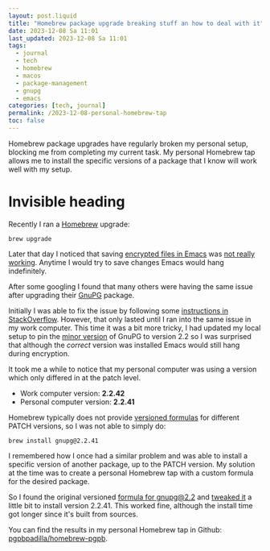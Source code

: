 ```yaml
---
layout: post.liquid
title: "Homebrew package upgrade breaking stuff an how to deal with it"
date: 2023-12-08 Sa 11:01
last_updated: 2023-12-08 Sa 11:01
tags:
  - journal 
  - tech 
  - homebrew 
  - macos 
  - package-management 
  - gnupg
  - emacs
categories: [tech, journal]
permalink: /2023-12-08-personal-homebrew-tap
toc: false
---
```


Homebrew package upgrades have regularly broken my personal setup,
blocking me from completing my current task. My personal Homebrew tap
allows me to install the specific versions of a package that I know
will work well with my setup.


# Invisible heading

Recently I ran a [Homebrew](https://brew.sh/) upgrade:

    brew upgrade

Later that day I noticed that saving [encrypted files in Emacs](https://orgmode.org/worg/org-tutorials/encrypting-files.html) was
[not really working](https://dev.gnupg.org/T6481). Anytime I would try to save changes Emacs would
hang indefinitely.

After some googling I found that many others were having the same
issue after upgrading their [GnuPG](https://www.gnupg.org/) package.

Initially I was able to fix the issue by following some [instructions
in StackOverflow](https://stackoverflow.com/a/76404609/400544). However, that only lasted until I ran into the
same issue in my work computer. This time it was a bit more tricky,
I had updated my local setup to pin the [minor version](https://semver.org/) of GnuPG to
version 2.2 so I was surprised that although the *correct* version
was installed Emacs would still hang during encryption.

It took me a while to notice that my personal computer was using a
version which only differed in at the patch level.

-   Work computer version: **2.2.42**
-   Personal computer version: **2.2.41**

Homebrew typically does not provide [versioned formulas](https://docs.brew.sh/Versions) for different
PATCH versions, so I was not able to simply do:

    brew install gnupg@2.2.41

I remembered how I once had a similar problem and was able to
install a specific version of another package, up to the PATCH
version. My solution at the time was to create a personal Homebrew
tap with a custom formula for the desired package.

So I found the original versioned [formula for gnupg@2.2](https://formulae.brew.sh/formula/gnupg@2.2) and [tweaked
it](https://github.com/pgpbpadilla/homebrew-pgpb/blob/master/Formula/gnupg%402.2.41.rb) a little bit to install version 2.2.41. This worked fine,
although the install time got longer since it's built from sources.

You can find the results in my personal Homebrew tap in Github:
[pgpbpadilla/homebrew-pgpb](https://github.com/pgpbpadilla/homebrew-pgpb/blob/master/Formula/gnupg%402.2.41.rb).

